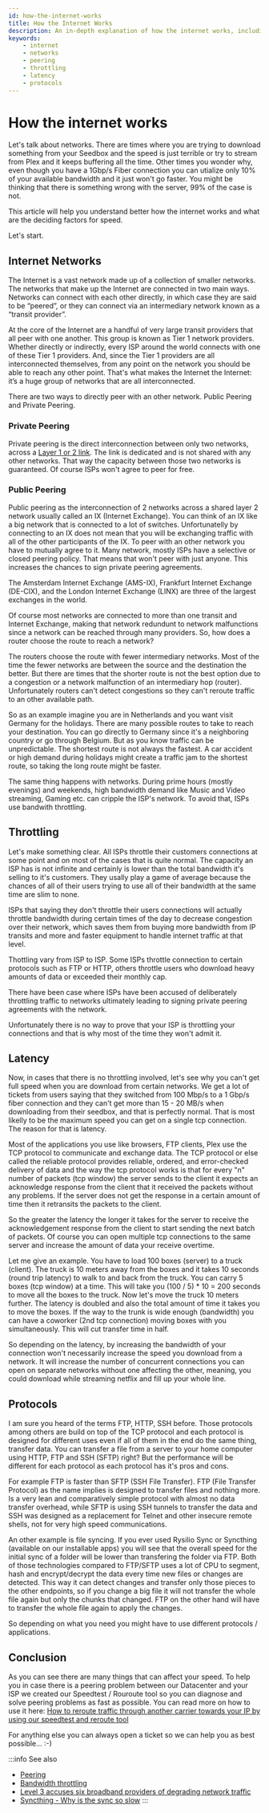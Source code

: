```yaml
---
id: how-the-internet-works
title: How the Internet Works
description: An in-depth explanation of how the internet works, including networks, peering, throttling, latency, and protocols.
keywords:
    - internet
    - networks
    - peering
    - throttling
    - latency
    - protocols
---
```

# How the internet works

Let's talk about networks. There are times where you are trying to download something from your Seedbox and the speed is just terrible or try to stream from Plex and it keeps buffering all the time. Other times you wonder why, even though you have a 1Gbp/s Fiber connection you can utialize only 10% of your available bandwidth and it just won't go faster. You might be thinking that there is something wrong with the server, 99% of the case is not.

This article will help you understand better how the internet works and what are the deciding factors for speed.

Let's start.

## Internet Networks

The Internet is a vast network made up of a collection of smaller networks. The networks that make up the Internet are connected in two main ways. Networks can connect with each other directly, in which case they are said to be “peered”, or they can connect via an intermediary network known as a “transit provider”.

At the core of the Internet are a handful of very large transit providers that all peer with one another. This group is known as Tier 1 network providers. Whether directly or indirectly, every ISP  around the world connects with one of these Tier 1 providers. And, since the Tier 1 providers are all interconnected themselves, from any point on the network you should be able to reach any other point. That's what makes the Internet the Internet: it’s a huge group of networks that are all interconnected.

There are two ways to directly peer with an other network. Public Peering and Private Peering.

### Private Peering

Private peering is the direct interconnection between only two networks, across a [Layer 1 or 2 link](https://en.wikipedia.org/wiki/Data_link_layer). The link is dedicated and is not shared with any other networks. That way the capacity between those two networks is guaranteed. Of course ISPs won't agree to peer for free.

### Public Peering

Public peering as the interconnection of 2 networks across a shared layer 2 network usually called an IX (Internet Exchange). You can think of an IX like a big network that is connected to a lot of switches. Unfortunatelly by connecting to an IX does not mean that you will be exchanging traffic with all of the other participants of the IX. To peer with an other network you have to mutually agree to it. Many network, mostly ISPs have a selective or closed peering policy. That means that won't peer with just anyone. This increases the chances to sign private peering agreements.

The Amsterdam Internet Exchange (AMS-IX), Frankfurt Internet Exchange (DE-CIX), and the London Internet Exchange (LINX) are three of the largest exchanges in the world. 

Of course most networks are connected to more than one transit and Internet Exchange, making that network redundunt to network malfunctions since a network can be reached through many providers. So, how does a router choose the route to reach a network? 

The routers choose the route with fewer intermediary networks. Most of the time the fewer networks are between the source and the destination the better. But there are times that the shorter route is not the best option due to a congestion or a network malfunction of an intermediary hop (router). Unfortunately routers can't detect congestions so they can't reroute traffic to an other available path.

So as an example imagine you are in Netherlands and you want visit Germany for the holidays. There are many possible routes to take to reach your destination. You can go directly to Germany since it's a neighboring country or go through Belgium. But as you know traffic can be unpredictable. The shortest route is not always the fastest. A car accident or high demand during holidays might create a traffic jam to the shortest route, so taking the long route might be faster.

The same thing happens with networks. During prime hours (mostly evenings) and weekends, high bandwidth demand like Music and Video streaming, Gaming etc. can cripple the ISP's network. To avoid that, ISPs use bandwith throttling. 


## Throttling

Let's make something clear. All ISPs throttle their customers connections at some point and on most of the cases that is quite normal. The capacity an ISP has is not infinite and certainly is lower than the total bandwidth it's selling to it's customers. They usally play a game of average because the chances of all of their users trying to use all of their bandwidth at the same time are slim to none.

ISPs that saying they don't throttle their users connections will actually throttle bandwidth during certain times of the day to decrease congestion over their network, which saves them from buying more bandwidth from IP transits and more and faster equipment to handle internet traffic at that level.

Thottling vary from ISP to ISP. Some ISPs throttle connection to certain protocols such as FTP or HTTP, others throttle users who download heavy amounts of data or exceeded their monthly cap.

There have been case where ISPs have been accused of deliberately throttling traffic to networks ultimately leading to signing private peering agreements with the network.

Unfortunately there is no way to prove that your ISP is throttling your connections and that is why most of the time they won't admit it.

## Latency

Now, in cases that there is no throttling involved, let's see why you can't get full speed when you are download from certain networks. We get a lot of tickets from users saying that they switched from 100 Mbp/s to a 1 Gbp/s fiber connection and they can't get more than 15 - 20 MB/s when downloading from their seedbox, and that is perfectly normal. That is most likelly to be the maximum speed you can get on a single tcp connection. The reason for that is latency.

Most of the applications you use like browsers, FTP clients, Plex use the TCP protocol to communicate and exchange data. The TCP protocol or else called the reliable protocol provides reliable, ordered, and error-checked delivery of data and the way the tcp protocol works is that for every "n" number of packets (tcp window) the server sends to the client it expects an acknowledge response from the client that it received the packets without any problems. If the server does not get the response in a certain amount of time then it retransits the packets to the client.

So the greater the latency the longer it takes for the server to receive the acknowledgement response from the client to start sending the next batch of packets. Of course you can open multiple tcp connections to the same server and increase the amount of data your receive overtime.

Let me give an example. You have to load 100 boxes (server) to a truck (client). The truck is 10 meters away from the boxes and it takes 10 seconds (round trip latency) to walk to and back from the truck. You can carry 5 boxes (tcp window) at a time. This will take you (100 / 5) * 10 = 200 seconds to move all the boxes to the truck. Now let's move the truck 10 meters further. The latency is doubled and also the total amount of time it takes you to move the boxes. If the way to the trunk is wide enough (bandwidth) you can have a coworker (2nd tcp connection) moving boxes with you simultaneously. This will cut transfer time in half.

So depending on the latency, by increasing the bandwidth of your connection won't necessarily increase the speed you download from a network. It will increase the number of concurrent connections you can open on separate networks without one affecting the other, meaning, you could download while streaming netflix and fill up your whole line.

## Protocols

I am sure you heard of the terms FTP, HTTP, SSH before. Those protocols among others are build on top of the TCP protocol and each protocol is designed for different uses even if all of them in the end do the same thing, transfer data. You can transfer a file from a server to your home computer using HTTP, FTP and SSH (SFTP) right? But the performance will be different for each protocol as each protocol has it's pros and cons.

For example FTP is faster than SFTP (SSH File Transfer). FTP (File Transfer Protocol) as the name implies is designed to transfer files and nothing more. Is a very lean and comparatively simple protocol with almost no data transfer overhead, while SFTP is using SSH tunnels to transfer the data and SSH was designed as a replacement for Telnet and other insecure remote shells, not for very high speed communications.

An other example is file syncing. If you ever used Rysilio Sync or Syncthing (available on our installable apps) you will see that the overall speed for the initial sync of a folder will be lower than transfering the folder via FTP. Both of those technologies compared to FTP/SFTP uses a lot of CPU to segment, hash and encrypt/decrypt the data every time new files or changes are detected. This way it can detect changes and transfer only those pieces to the other endpoints, so if you change a big file it will not transfer the whole file again but only the chunks that changed. FTP on the other hand will have to transfer the whole file again to apply the changes. 

So depending on what you need you might have to use different protocols / applications.

## Conclusion

As you can see there are many things that can affect your speed. To help you in case there is a peering problem between our Datacenter and your ISP we created our Speedtest / Rouroute tool so you can diagnose and solve peering problems as fast as possible. You can read more on how to use it here: [How to reroute traffic through another carrier towards your IP by using our speedtest and reroute tool](./How_to_reroute_traffic_through_another_carrier_towards_your_IP_by_using_our_speedtest_and_reroute_tool.md)

For anything else you can always open a ticket so we can help you as best possible... :-)

:::info See also
* [Peering](https://en.wikipedia.org/wiki/Peering)
* [Bandwidth throttling](https://en.wikipedia.org/wiki/Bandwidth_throttling)
* [Level 3 accuses six broadband providers of degrading network traffic](https://www.cnet.com/news/level-3-accuses-six-broadband-providers-of-degrading-network-traffic/)
* [Syncthing - Why is the sync so slow](https://docs.syncthing.net/users/faq.html#why-is-the-sync-so-slow)
:::